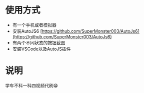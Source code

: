 # 使用方式
* 有一个手机或者模拟器
* 安装AutoJS6 [https://github.com/SuperMonster003/AutoJs6](https://github.com/SuperMonster003/AutoJs6)
* 有两个不同状态的按钮截图
* 安装VSCode以及AutoJS插件

# 说明
学车不科一科四视频代刷😁
